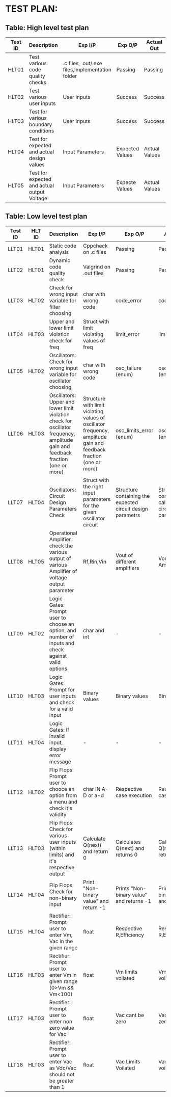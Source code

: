 # TEST PLAN:

## Table: High level test plan

| **Test ID** | **Description**                                              | **Exp I/P** | **Exp O/P** | **Actual Out** |**Type Of Test**  |    
|-------------|--------------------------------------------------------------|------------|-------------|----------------|------------------|
|HLT01     | Test various code quality checks | .c files, .out/.exe files,Implementation folder | Passing | Passing | Technical |
|HLT02     | Test various user inputs | User inputs | Success | Success | Scenario/Technical|
|HLT03     | Test for various boundary conditions | User inputs | Success | Success | Technical |
|HLT04     | Test for expected and actual design values | Input Parameters | Expected Values | Actual Values | Technical |
|HLT05     | Test  for expected and actual output Voltage| Input Parameters| Expecte Values | Actual Values |  Technical|
## Table: Low level test plan

| **Test ID** | **HLT ID** | **Description**                                              | **Exp I/P** | **Exp O/P** | **Actual Out** |**Type Of Test**  |    
|-------------|-----|--------------------------------------------------------------|------------|-------------|----------------|------------------|
| LLT01  | HLT01 | Static code analysis | Cppcheck on .c files | Passing | Passing | Technical |
| LLT02  | HLT01 | Dynamic code quality check | Valgrind on .out files | Passing | Passing | Technical |
| LLT03  | HLT02 | Check for wrong input variable for filter choosing | char with wrong code | code_error | code_error | Scenario/Technical |
| LLT04  | HLT03 | Upper and lower limit violation check for freq | Struct with limit violating values of freq | limit_error | limit_error | Scenario/Technical |
| LLT05  | HLT02 | Oscillators: Check for wrong input variable for oscillator choosing  | char with wrong code | osc_failure (enum) | osc_failure (enum) | Scenario/Technical |
| LLT06  | HLT03 | Oscillators: Upper and lower limit violation check for oscillator frequency, amplitude gain and feedback fraction (one or more) | Structure with limit violating values of oscillator frequency, amplitude gain and feedback fraction (one or more) | osc_limits_error (enum) | osc_limits_error (enum) | Scenario/Technical |
| LLT07  | HLT04 | Oscillators: Circuit Design Parameters Check | Struct with the right input parameters for the given oscillator circuit | Structure containing the expected circuit design parametrs  | Structure containing the calculated circuit design parameters | Technical |
|LLT08   |  HLT05 | Operational Amplifier : check the various output of various Amplifier of voltage output parameter| Rf,Rin,Vin|Vout of different amplifiers|Vout of differnt Amplifier |Technical|
| LLT09 | HLT02 | Logic Gates: Prompt user to choose an option, and number of inputs and check against valid options | char and int | - | - | Scenario based |
| LLT10 | HLT03 | Logic Gates: Prompt for user inputs and check for a valid input | Binary values | Binary values | Binary Values | Scenario based/Technical |
| LLT11 | HLT04 | Logic Gates: If invalid input, display error message | - | - | - | Scenario based/Technical |
| LLT12 | HLT02 | Flip Flops: Prompt user to chooce an option from a menu and check it's validity | char IN A-D or a-d | Respective case execution | Respective case execution | Scenario |
| LLT13 | HLT03 | Flip Flops: Check for various user inputs (within limits) and it's respective output | Calculate Q(next) and return 0 | Calculates Q(next) and returns 0 |  Calculates Q(next) and returns 0 | Scenario |
| LLT14 | HLT04 | Flip Flops: Check for non-binary input | Print "Non-binary value" and return -1 | Prints "Non-binary value" and returns -1 | Prints "Non-binary value" and returns -1 | Scenario |
| LLT15 | HLT04 | Rectifier: Prompt user to enter Vm, Vac in the given range | float  | Respective R,Efficiency | Respective R,Efficiency  | Technical |
| LLT16 | HLT03 | Rectifier: Prompt user to enter Vm in given range (0>Vm && Vm<100) | float  | Vm limits voilated | Vm limits voilated | Technical |
| LLT17 | HLT03 | Rectifier: Prompt user to enter non zero value for Vac  | float  | Vac cant be zero | Vac cant be zero | Technical |
| LLT18 | HLT03 | Rectifier: Prompt user to enter Vac as Vdc/Vac should not be greater than 1 | float  | Vac Limits Voilated | Vac limits voilated | Technical |

